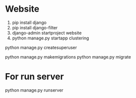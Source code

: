 # Website

1. pip install django
2. pip install django-filter
3. django-admin startproject website
4. python manage.py startapp clustering

python manage.py createsuperuser

python manage.py makemigrations
python manage.py migrate

# For run server
python manage.py runserver
